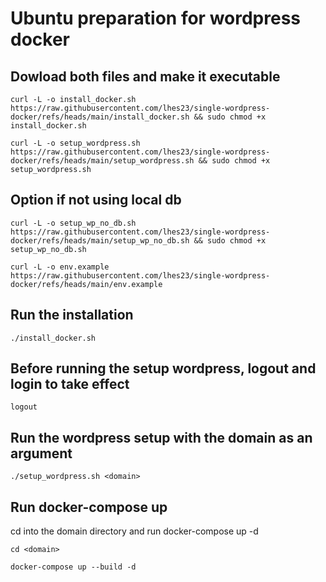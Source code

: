 # Ubuntu preparation for wordpress docker

## Dowload both files and make it executable

```
curl -L -o install_docker.sh https://raw.githubusercontent.com/lhes23/single-wordpress-docker/refs/heads/main/install_docker.sh && sudo chmod +x install_docker.sh
```

```
curl -L -o setup_wordpress.sh https://raw.githubusercontent.com/lhes23/single-wordpress-docker/refs/heads/main/setup_wordpress.sh && sudo chmod +x setup_wordpress.sh
```

## Option if not using local db

```
curl -L -o setup_wp_no_db.sh https://raw.githubusercontent.com/lhes23/single-wordpress-docker/refs/heads/main/setup_wp_no_db.sh && sudo chmod +x setup_wp_no_db.sh
```

```
curl -L -o env.example https://raw.githubusercontent.com/lhes23/single-wordpress-docker/refs/heads/main/env.example
```

## Run the installation

```
./install_docker.sh
```

## Before running the setup wordpress, logout and login to take effect

```
logout
```

## Run the wordpress setup with the domain as an argument

```
./setup_wordpress.sh <domain>
```

## Run docker-compose up

cd into the domain directory and run docker-compose up -d

```
cd <domain>

docker-compose up --build -d
```
